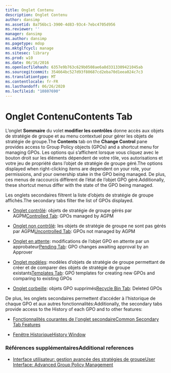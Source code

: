 ```yaml
---
title: Onglet Contenu
description: Onglet Contenu
author: dansimp
ms.assetid: 8a756bc1-3900-4d83-93c4-7ebc4705d956
ms.reviewer: ''
manager: dansimp
ms.author: dansimp
ms.pagetype: mdop
ms.mktglfcycl: manage
ms.sitesec: library
ms.prod: w10
ms.date: 06/16/2016
ms.openlocfilehash: 6357e9b763c629b0508ae6a8d3313309421045ab
ms.sourcegitcommit: 354664bc527d93f80687cd2eba70d1eea024c7c3
ms.translationtype: MT
ms.contentlocale: fr-FR
ms.lasthandoff: 06/26/2020
ms.locfileid: "10807690"
---
```

# <span data-ttu-id="19a33-103">Onglet Contenu</span><span class="sxs-lookup"><span data-stu-id="19a33-103">Contents Tab</span></span>


<span data-ttu-id="19a33-104">L’onglet **Sommaire** du volet **modifier les contrôles** donne accès aux objets de stratégie de groupe et au menu contextuel pour gérer les objets de stratégie de groupe.</span><span class="sxs-lookup"><span data-stu-id="19a33-104">The **Contents** tab on the **Change Control** pane provides access to Group Policy objects (GPOs) and a shortcut menu for managing GPOs.</span></span> <span data-ttu-id="19a33-105">Les options qui s’affichent lorsque vous cliquez avec le bouton droit sur les éléments dépendent de votre rôle, vos autorisations et votre jeu de propriété dans l’objet de stratégie de groupe géré.</span><span class="sxs-lookup"><span data-stu-id="19a33-105">The options displayed when right-clicking items are dependent on your role, your permissions, and your ownership stake in the GPO being managed.</span></span> <span data-ttu-id="19a33-106">De plus, ces menus de raccourcis diffèrent de l’état de l’objet GPO géré.</span><span class="sxs-lookup"><span data-stu-id="19a33-106">Additionally, these shortcut menus differ with the state of the GPO being managed.</span></span>

<span data-ttu-id="19a33-107">Les onglets secondaires filtrent la liste d’objets de stratégie de groupe affichés.</span><span class="sxs-lookup"><span data-stu-id="19a33-107">The secondary tabs filter the list of GPOs displayed.</span></span>

-   <span data-ttu-id="19a33-108">[Onglet contrôlé](controlled-tab.md): objets de stratégie de groupe gérés par AGPM</span><span class="sxs-lookup"><span data-stu-id="19a33-108">[Controlled Tab](controlled-tab.md): GPOs managed by AGPM</span></span>

-   <span data-ttu-id="19a33-109">[Onglet non contrôlé](uncontrolled-tab.md): les objets de stratégie de groupe ne sont pas gérés par AGPM</span><span class="sxs-lookup"><span data-stu-id="19a33-109">[Uncontrolled Tab](uncontrolled-tab.md): GPOs not managed by AGPM</span></span>

-   <span data-ttu-id="19a33-110">[Onglet en attente](pending-tab.md): modifications de l’objet GPO en attente par un approbateur</span><span class="sxs-lookup"><span data-stu-id="19a33-110">[Pending Tab](pending-tab.md): GPO changes awaiting approval by an Approver</span></span>

-   <span data-ttu-id="19a33-111">[Onglet modèles](templates-tab.md): modèles d’objets de stratégie de groupe permettant de créer et de comparer des objets de stratégie de groupe existants</span><span class="sxs-lookup"><span data-stu-id="19a33-111">[Templates Tab](templates-tab.md): GPO templates for creating new GPOs and comparing to existing GPOs</span></span>

-   <span data-ttu-id="19a33-112">[Onglet corbeille](recycle-bin-tab.md): objets GPO supprimés</span><span class="sxs-lookup"><span data-stu-id="19a33-112">[Recycle Bin Tab](recycle-bin-tab.md): Deleted GPOs</span></span>

<span data-ttu-id="19a33-113">De plus, les onglets secondaires permettent d’accéder à l’historique de chaque GPO et aux autres fonctionnalités:</span><span class="sxs-lookup"><span data-stu-id="19a33-113">Additionally, the secondary tabs provide access to the History of each GPO and to other features:</span></span>

-   [<span data-ttu-id="19a33-114">Fonctionnalités courantes de l'onglet secondaire</span><span class="sxs-lookup"><span data-stu-id="19a33-114">Common Secondary Tab Features</span></span>](common-secondary-tab-features.md)

-   [<span data-ttu-id="19a33-115">Fenêtre Historique</span><span class="sxs-lookup"><span data-stu-id="19a33-115">History Window</span></span>](history-window.md)

### <span data-ttu-id="19a33-116">Références supplémentaires</span><span class="sxs-lookup"><span data-stu-id="19a33-116">Additional references</span></span>

-   [<span data-ttu-id="19a33-117">Interface utilisateur: gestion avancée des stratégies de groupe</span><span class="sxs-lookup"><span data-stu-id="19a33-117">User Interface: Advanced Group Policy Management</span></span>](user-interface-advanced-group-policy-management.md)

 

 





